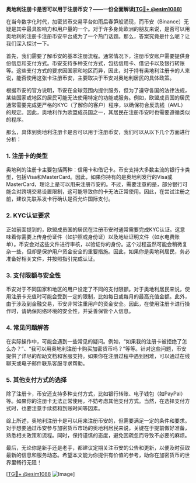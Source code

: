 **奥地利注册卡是否可以用于注册币安？——一份全面解读[[TG💪+ @esim1088](https://t.me/s/esim1088)]**

在当今数字化时代，加密货币交易平台如雨后春笋般涌现，而币安（Binance）无疑是其中最具影响力和用户量的一个。对于许多身处欧洲的朋友来说，是否可以用奥地利的注册卡注册币安平台成为了一个热门话题。那么，答案究竟是什么呢？让我们深入探讨一下。

首先，我们需要了解币安的基本注册流程。通常情况下，注册币安账户需要提供身份信息和支付方式。币安支持多种支付方式，包括信用卡、借记卡以及银行转账等。这些支付方式的要求因国家和地区而异，因此，对于持有奥地利注册卡的人来说，能否使用这张卡注册币安，主要取决于币安对奥地利居民的具体政策。

根据币安的官方说明，币安在全球范围内提供服务，但为了遵守各国的法律法规，某些国家或地区的居民可能无法使用特定的功能或服务。例如，欧盟成员国的居民通常需要完成更严格的KYC（了解你的客户）程序，以确保符合反洗钱（AML）的规定。因此，奥地利作为欧盟成员国之一，其居民在注册币安时也需要遵循类似的程序。

那么，具体到奥地利注册卡是否可以用于注册币安，我们可以从以下几个方面进行分析：

### 1. **注册卡的类型**
奥地利的注册卡主要包括两种：信用卡和借记卡。币安支持大多数主流的银行卡类型，包括Visa和MasterCard。因此，如果你持有的是奥地利发行的Visa或MasterCard，理论上是可以用来注册币安的。不过，需要注意的是，部分银行可能会对跨境交易设置限制，这可能导致你的卡无法正常使用。因此，在尝试注册之前，建议先联系发卡行确认是否允许国际支付。

### 2. **KYC认证要求**
正如前面提到的，欧盟成员国的居民在注册币安时通常需要完成KYC认证。这意味着你需要上传身份证件（如护照或身份证）以及地址证明文件（如水电费账单）。币安会对这些文件进行审核，以验证你的身份。这个过程虽然可能会稍微复杂一些，但却是保护用户资金安全的重要措施。因此，如果你是奥地利居民，务必准备好相关文件，并按照指引完成认证。

### 3. **支付限额与安全性**
币安对于不同国家和地区的用户设定了不同的支付限额。对于奥地利居民来说，使用注册卡充值时可能会受到一定的限制，比如每日或每月的最高充值金额。此外，由于涉及到金融交易，币安非常注重用户的资金安全。因此，在使用注册卡进行操作时，请确保网络环境的安全性，并妥善保管个人信息。

### 4. **常见问题解答**
在实际操作中，可能会遇到一些常见的疑问。例如，“如果我的注册卡被拒绝了怎么办？”、“我可以用奥地利注册卡购买加密货币吗？”等等。针对这些问题，币安提供了详尽的帮助文档和客服支持。如果你在注册过程中遇到困难，可以通过在线聊天或电子邮件联系客服寻求帮助。

### 5. **其他支付方式的选择**
除了注册卡，币安还支持多种支付方式，比如银行转账、电子钱包（如PayPal）等。如果你的注册卡无法正常使用，不妨考虑其他支付方式。当然，在选择支付方式时，也要注意手续费和到账时间等因素。

综上所述，奥地利注册卡是可以用来注册币安的，但需要满足一定的条件和要求。对于想要通过币安参与加密货币市场的奥地利居民来说，关键在于提前做好准备，熟悉相关政策和流程。同时，保持谨慎的态度，避免因疏忽而导致不必要的麻烦。

最后，无论你是新手还是老手，都建议定期关注币安的公告和更新，以便及时获取最新的信息和服务动态。希望本文能为你提供有价值的参考，助你在加密货币的世界里畅行无阻！

[[TG💪+ @esim1088](https://t.me/s/esim1088) ![Image](https://i.postimg.cc/4NQfJmqS/Snipaste-2025-05-13-00-14-12.png)]